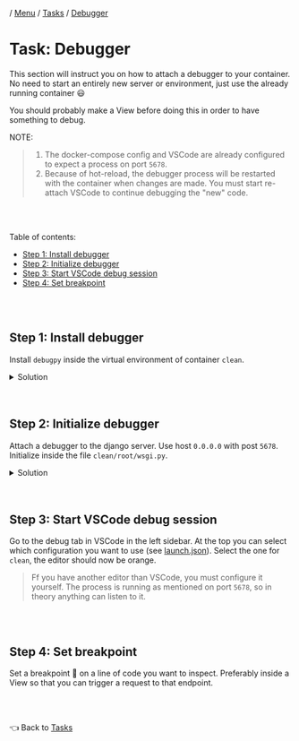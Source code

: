 / [Menu](/documentation/README.md) / [Tasks](/documentation/tasks/README.md) / [Debugger](startproject.md)

# Task: Debugger

This section will instruct you on how to attach a debugger to your container.  
No need to start an entirely new server or environment, just use the already running container 😃

You should probably make a View before doing this in order to have something to debug.

NOTE:

> 1. The docker-compose config and VSCode are already configured to expect a process on port `5678`.
> 2. Because of hot-reload, the debugger process will be restarted with the container when changes are made. You must start re-attach VSCode to continue debugging the "new" code.

<br>
<br>

Table of contents:

- [Step 1: Install debugger](#step-1-install-debugger)
- [Step 2: Initialize debugger](#step-2-initialize-debugger)
- [Step 3: Start VSCode debug session](#step-3-start-vscode-debug-session)
- [Step 4: Set breakpoint](#step-4-set-breakpoint)

<br>
<br>

## Step 1: Install debugger

Install `debugpy` inside the virtual environment of container `clean`.

<details>
<summary>Solution</summary>

From root of project on host machine:

```
docker compose exec clean pipenv run
```

</details>

<br>
<br>

## Step 2: Initialize debugger

Attach a debugger to the django server.
Use host `0.0.0.0` with post `5678`.
Initialize inside the file `clean/root/wsgi.py`.

<details>
<summary>Solution</summary>

See [debugpy.py](/solution/root/debugpy.py) and [wsgi.py](/solution/root/wsgi.py) in solution.

</details>

<br>
<br>

## Step 3: Start VSCode debug session

Go to the debug tab in VSCode in the left sidebar.
At the top you can select which configuration you want to use (see [launch.json](/.vscode/launch.json)).
Select the one for `clean`, the editor should now be orange.

> Ff you have another editor than VSCode, you must configure it yourself. The process is running as mentioned on port `5678`, so in theory anything can listen to it.

<br>
<br>

## Step 4: Set breakpoint

Set a breakpoint 🔴 on a line of code you want to inspect. Preferably inside a View so that you can trigger a request to that endpoint.

<br>
<br>

👈 Back to [Tasks](/documentation/tasks/README.md)
